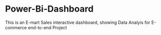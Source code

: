 # Power-Bi-Dashboard

This is an E-mart Sales interactive dashboard, showing Data Analyis for E-commerce end-to-end Project
